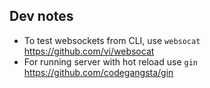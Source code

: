 ## Dev notes

- To test websockets from CLI, use `websocat` https://github.com/vi/websocat
- For running server with hot reload use `gin` https://github.com/codegangsta/gin